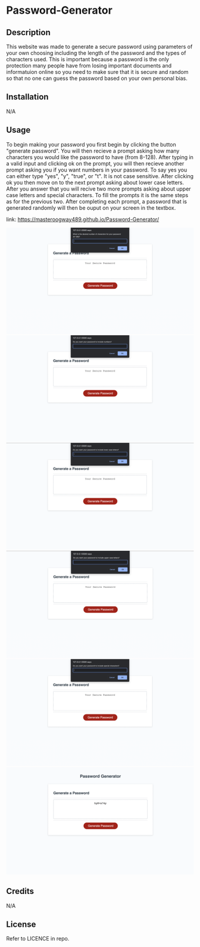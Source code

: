 # Password-Generator

## Description

This website was made to generate a secure password using parameters of your own choosing including the length of the password and the types of characters used. This is important because a password is the only protection many people have from losing important documents and informatuion online so you need to make sure that it is secure and random so that no one can guess the password based on your own personal bias.


## Installation

N/A

## Usage

To begin making your password you first begin by clicking the button "generate password". You will then recieve a prompt asking how many characters you would like the password to have (from 8-128). After typing in a valid input and clicking ok on the prompt, you will then recieve another prompt asking you if you want numbers in your password. To say yes you can either type "yes", "y", "true", or "t". It is not case sensitive. After clicking ok you then move on to the next prompt asking about lower case letters. After you answer that you will recive two more prompts asking about upper case letters and special characters. To fill the prompts it is the same steps as for the previous two. After completing each prompt, a password that is generated randomly will then be ouput on your screen in the textbox.

link: https://masteroogway489.github.io/Password-Generator/

![Number of Characters](./Assets/NumberOfCharacters.png)
![Numbers](./Assets/Numbers.png)
![Lower Case](./Assets/Lower-Case.png)
![Upper Case](./Assets/Upper-Case.png)
![Special Characters](./Assets/Special-Characters.png)
![Password Result](./Assets/Initial-Screen.png)


## Credits

N/A

## License

Refer to LICENCE in repo.
